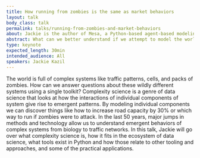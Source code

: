 ```yaml
---
title: How running from zombies is the same as market behaviors
layout: talk
body_class: talk
permalink: talks/running-from-zombies-and-market-behaviors
about: Jackie is the author of Mesa, a Python-based agent-based modeling library, and sits on the Board of the Python Software Foundation. Her day job is working at Capital One. In her spare time she works on her Ph.D in Computational Social Science at George Mason University.   Prior to Capital One she co-founded 18F, was a Presidential Innovation Fellow, and has worked at The Washington Post. She is the co-author of the O’Reilly book, Data Wrangling with Python. She lives in Washington, DC with her husband, daughter, and two dogs.  
abstract: What can we better understand if we attempt to model the world's complexity and emergent behavior? 
type: keynote
expected_length: 30min
intended_audience: All
speakers: Jackie Kazil
---
```


The world is full of complex systems like traffic patterns, cells, and packs of zombies. How can we answer questions about these wildly different systems using a single toolkit? Complexity science is a genre of data science that looks at how the interactions of individual components of system give rise to emergent patterns. By modeling individual components we can discover things like how to increase road capacity by 30% or which way to run if zombies were to attack. In the last 50 years, major jumps in methods and technology allow us to understand emergent behaviors of complex systems from biology to traffic networks. In this talk, Jackie will go over what complexity science is, how it fits in the ecosystem of data science, what tools exist in Python and how those relate to other tooling and approaches, and some of the practical applications.  

